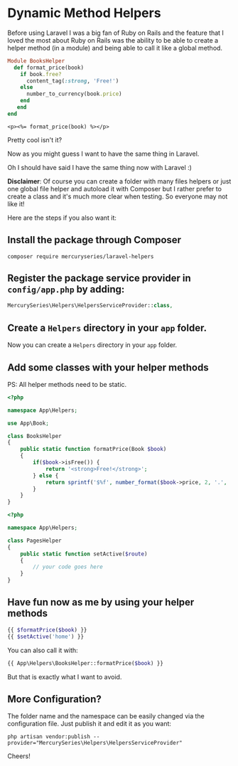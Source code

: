 # Dynamic Method Helpers

Before using Laravel I was a big fan of Ruby on Rails and the feature that I loved the most about Ruby on Rails was the ability to be able to create a helper method (in a module) and being able to call it like a global method.

```ruby
Module BooksHelper
  def format_price(book)
    if book.free?
      content_tag(:strong, 'Free!')
    else
      number_to_currency(book.price)
    end
   end
end
```

```erb
<p><%= format_price(book) %></p>
```

Pretty cool isn't it?

Now as you might guess I want to have the same thing in Laravel. 

Oh I should have said I have the same thing now with Laravel :)

**Disclaimer**: Of course you can create a folder with many files helpers or just one global file helper and autoload it with Composer but I rather prefer to create a class and it's much more clear when testing. So everyone may not like it!

Here are the steps if you also want it:

## Install the package through Composer

```
composer require mercuryseries/laravel-helpers
```

## Register the package service provider in ```config/app.php``` by adding:

```php
MercurySeries\Helpers\HelpersServiceProvider::class,
```

## Create a ```Helpers``` directory in your ```app``` folder.

Now you can create a ```Helpers``` directory in your ```app``` folder.

## Add some classes with your helper methods

PS: All helper methods need to be static.

```php
<?php

namespace App\Helpers;

use App\Book;

class BooksHelper
{
    public static function formatPrice(Book $book)
    {
        if($book->isFree()) {
            return '<strong>Free!</strong>';
        } else {
            return sprintf('$%f', number_format($book->price, 2, '.', ''));
        }
    }
}
```


```php
<?php

namespace App\Helpers;

class PagesHelper
{
    public static function setActive($route)
    {
        // your code goes here
    }
}
```

## Have fun now as me by using your helper methods

```php
{{ $formatPrice($book) }}
{{ $setActive('home') }}
```

You can also call it with:
```php
{{ App\Helpers\BooksHelper::formatPrice($book) }}
```
But that is exactly what I want to avoid.

## More Configuration?

The folder name and the namespace can be easily changed via the configuration file. Just publish it and edit it as you want:

```
php artisan vendor:publish --provider="MercurySeries\Helpers\HelpersServiceProvider"
```

Cheers!